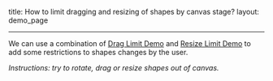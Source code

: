 title: How to limit dragging and resizing of shapes by canvas stage?
layout: demo_page

---

We can use a combination of [Drag Limit Demo](https://konvajs.org/docs/drag_and_drop/Simple_Drag_Bounds.html) and [Resize Limit Demo](https://konvajs.org/docs/select_and_transform/Resize_Limits.html) to add some restrictions to shapes changes by the user.

_Instructions: try to rotate, drag or resize shapes out of canvas._

<!-- {% iframe /downloads/code/sandbox/Limited_Drag_And_Resize.html %} -->

<!-- {% include_code sandbox/Limited_Drag_And_Resize.html %} -->
